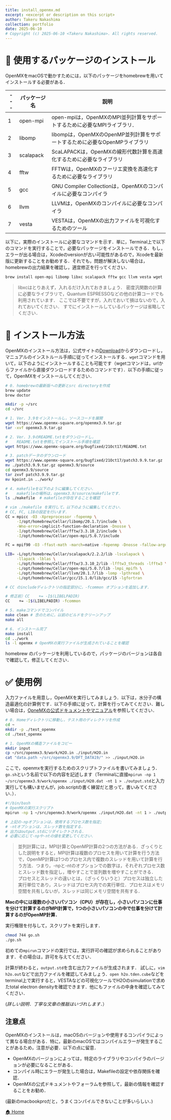 ```yaml
---
title: install_openmx.md
excerpt: <excerpt or description on this script>
author: Takeru Nakashima
collection: portfolio
date: 2025-06-10
# Copyright (c) 2025-06-10 <Takeru Nakashima>. All rights reserved.
---
```



# 🍺 使用するパッケージのインストール  

OpenMXをmacOSで動かすためには，以下のパッケージをhomebrewを用いてインストールする必要がある．

| --- | パッケージ名 | 説明 |
| --- | --- | --- |
|1 | open-mpi| open-mpiは，OpenMXのMPI並列計算をサポートするために必要なMPIライブラリ．|
|2| libomp| libompは，OpenMXのOpenMP並列計算をサポートするために必要なOpenMPライブラリ|
|3| scalapack| ScaLAPACKは，OpenMXの線形代数計算を高速化するために必要なライブラリ|
|4| fftw| FFTWは，OpenMXのフーリエ変換を高速化するために必要なライブラリ|
|5| gcc | GNU Compiler Collectionは，OpenMXのコンパイルに必要なコンパイラ|
|6| llvm | LLVMは，OpenMXのコンパイルに必要なコンパイラ|
|7| vesta| VESTAは，OpenMXの出力ファイルを可視化するためのツール|

以下に，実際のインストールに必要なコマンドを示す．単に，Terminal上で以下のコマンドを実行することで，必要なパッケージをインストールできる．もし，エラーが出る場合は，Xcodeのversionが古い可能性があるので，Xcodeを最新版に更新することをお勧めする．それでも，問題が解決しない場合は，homebrewの出力結果を確認し，適宜修正を行ってください．

``` bash
brew install open-mpi libomp libxc scalapack fftw gcc llvm vesta wget
```
> libxcはとりあえず，入れるだけ入れておきましょう．
> 密度汎関数の計算に必要なライブラリで，Quantum ESPRESSOなどの他の計算コードでも利用されています．
> ここでは不要ですが，入れておいて損はないので，入れておいてください．
> すでにインストールしているパッケージは省略してください．

# 🔧 インストール方法
OpenMXのインストール方法は，公式サイトの[Download](https://www.openmx-square.org/)からダウンロードし，マニュアルのインストルール手順に従ってインストールする．`wget`コマンドを用いて，以下のようにインストールすることも可能です（wgetコマンドは，urlからファイルから直接ダウンロードするためのコマンドです）．以下の手順に従って，OpenMXをインストールしてください．

```bash
# 0. homebrewの最新版への更新とsrc directoryを作成
brew update
brew doctor

mkdir -p ~/src
cd ~/src

# 1. Ver. 3.9をインストールし，ソースコードを展開
wget https://www.openmx-square.org/openmx3.9.tar.gz
tar -xvf openmx3.9.tar.gz

# 2. Ver. 3.9のREADME.txtをダウンロードし，
#    README.txtを参照してインストール手順を確認
wget https://www.openmx-square.org/bugfixed/21Oct17/README.txt

# 3. patchデータのダウンロード
wget https://www.openmx-square.org/bugfixed/21Oct17/patch3.9.9.tar.gz
mv ./patch3.9.9.tar.gz openmx3.9/source
cd openmx3.9/source
tar zxvf patch3.9.9.tar.gz
mv kpoint.in ../work/

# 4. makefileを以下のように編集してください．
#    makefileの場所は，openmx3.9/source/makefileです．
ls ./makefile  # makefileが存在することを確認

# vim ./makefile を実行して，以下のように編集してください．
# CC, FC, LIBの設定を行います．
CC = mpicc -O3 -Xpreprocessor -fopenmp \
     -I/opt/homebrew/Cellar/libomp/20.1.7/include \
     -Wno-error=implicit-function-declaration -Dnosse \
     -I/opt/homebrew/Cellar/fftw/3.3.10_2/include \
     -I/opt/homebrew/Cellar/open-mpi/5.0.7/include

FC = mpif90 -O3 -ffast-math -march=native -fopenmp -Dnosse -fallow-argument-mismatch

LIB= -L/opt/homebrew/Cellar/scalapack/2.2.2/lib -lscalapack \
     -llapack -lblas \
     -L/opt/homebrew/Cellar/fftw/3.3.10_2/lib -lfftw3_threads -lfftw3 \
     -L/opt/homebrew/Cellar/open-mpi/5.0.7/lib -lmpi_mpifh \
     -L/opt/homebrew/Cellar/llvm/20.1.7/lib -lomp -lpthread \
     -L/opt/homebrew/Cellar/gcc/15.1.0/lib/gcc/15 -lgfortran

# CC のincludeディレクトリの指定部分に，-fcommon オプションを追加します．

# 修正前）CC    += -I$(LIBELPADIR)
CC    += -I$(LIBELPADIR) -fcommon

# 5. makeコマンドでコンパイル
make clean # 念のために，以前のビルドをクリーンアップ
make all

# 6. インストール完了
make install
cd ../work
ls -l openmx # OpenMXの実行ファイルが生成されていることを確認

```

homebrew のパッケージを利用しているので，パッケージのバージョンは各自で確認して，修正してください．

# ✅ 使用例

入力ファイルを用意し，OpenMXを実行してみましょう．以下は，水分子の構造最適化の計算例です．以下の手順に従って，計算を行ってみてください．難しい場合は，[OpneMXの公式ドキュメントやマニュアル]((https://www.openmx-square.org/openmx_man3.9jp/node1.html))を参照してください．

```bash
# 0. Homeディレクトリに移動し，テスト用のディレクトリを作成
cd ~
mkdir -p ./test_openmx
cd ./test_openmx

# 1. OpenMXの構造ファイルをコピー
mkdir input
cp ~/src/openmx3.9/work/H2O.in ./input/H2O.in
cat "data.path ~/src/openmx3.9/DFT_DATA19/" >> ./input/H2O.in
```

ここで，openmxを実行するためのスクリプトファイルを書いてみましょう．`go.sh`という名前で以下の内容を記述します（Terminalに直接`mpirun -np 1 ~/src/openmx3.9/work/openmx ./input/H20.dat -nt 1 > ./output.std`と入力実行しても構いませんが，job.scriptの書く練習だと思って，書いみてください．）．

```bash
#!/bin/bash
# OpenMXの実行スクリプト
mpirun -np 1 ~/src/openmx3.9/work/openmx ./input/H2O.dat -nt 1 > ./output.std

# 上記の-npオプションは，使用するプロセス数を指定;
# -ntオプションは，スレッド数を指定する．
# 出力はoutput.stdにリダイレクトされる．
# 必要に応じて-npや-ntの値を変更してください．
```
> 並列計算には，MPI計算とOpenMP計算の2つの方法がある．ざっくりとした説明をすると，MPI計算は複数のプロセスを用いて計算を行う方法で，OpenMP計算は1つのプロセス内で複数のスレッドを用いて計算を行う方法．つまり，-npと-ntのオプションでの数字は，それぞれプロセス数とスレッド数を指定し，増やすことで並列数を増やすことができる．  
> プロセスとスレッドの違いとは，（ざっくりいうと）プロセスは独立した実行単位であり，スレッドはプロセス内での実行単位．プロセスはメモリ空間を共有しないが，スレッドは同じメモリ空間を共有する．

**Macの中には複数の小さいパソコン（CPU）が存在し，小さいパソコンに仕事を分けて計算するのがMPI計算で，1つの小さいパソコンの中で仕事を分けて計算するのがOpenMP計算．**

実行権限を付与して，スクリプトを実行します．

```bash 
chmod 744 go.sh
./go.sh
```
初めての`mpirun`コマンドの実行では，実行許可の確認が求められることがあります．その場合は，許可を与えてください．


計算が終わると，`output.std`を含む出力ファイルが生成されます．
試しに，`vim h2o.out`などで出力ファイルを確認してみましょう．`open h2o.tden.cube`などをterminal上で実行すると，VESTAなどの可視化ツールでH2Oのsimulationで求めたtotal electron densityを確認できます．他にもファイルの中身を確認してみてください．

(*詳しい説明．丁寧な文章の推敲はいづれします．*）

## 注意点
OpenMXのインストールは，macOSのバージョンや使用するコンパイラによって異なる場合がある．特に，最新のmacOSではコンパイルエラーが発生することがあるため，注意が必要．以下の点に留意．
- OpenMXのバージョンによっては，特定のライブラリやコンパイラのバージョンが必要になることがある．
- コンパイル時にエラーが発生した場合は，Makefileの設定や依存関係を確認．
- OpenMXの公式ドキュメントやフォーラムを参照して，最新の情報を確認することをお勧め．


(最新のmacbookproだと，うまくコンパイルできないことが多いらしい．)

[🏠 Home](../openmx.md)

